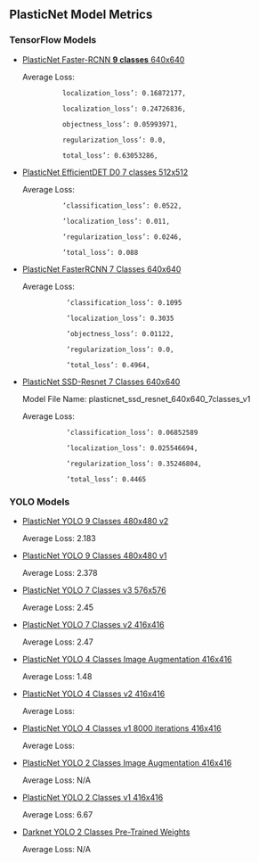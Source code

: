 ## PlasticNet Model Metrics 

### TensorFlow Models
* [PlasticNet Faster-RCNN **9 classes** 640x640](https://plasticnet-models.s3.us.cloud-object-storage.appdomain.cloud/fasterrcnn7v3.tar.gz)

   Average Loss:
                 
                localization_loss’: 0.16872177,

                localization_loss’: 0.24726836,

                objectness_loss’: 0.05993971,

                regularization_loss’: 0.0,  

                total_loss’: 0.63053286,
          

* [PlasticNet EfficientDET D0 7 classes 512x512](https://plasticnet-models.s3.us.cloud-object-storage.appdomain.cloud/plasticnet_efficientdetd0_512x512_v1.tar.gz)

   Average Loss: 
                
                ‘classification_loss’: 0.0522,

                ‘localization_loss’: 0.011,
 
                ‘regularization_loss’: 0.0246, 
                
                ‘total_loss’: 0.088

* [PlasticNet FasterRCNN 7 Classes 640x640](https://plasticnet-models.s3.us.cloud-object-storage.appdomain.cloud/plasticnet_rcnn_640x640_v2.tar.gz)
   
   
   
   Average Loss: 

                 
                 ‘classification_loss’: 0.1095

                 ‘localization_loss’: 0.3035

                 ‘objectness_loss’: 0.01122,

                 ‘regularization_loss’: 0.0,

                 ‘total_loss’: 0.4964,

* [PlasticNet SSD-Resnet 7 Classes 640x640](https://plasticnet-models.s3.us.cloud-object-storage.appdomain.cloud/plasticnet_ssd_resnet_640x640_7classes_v1.tar.gz)

   Model File Name: plasticnet_ssd_resnet_640x640_7classes_v1
   
   Average Loss: 

                 ‘classification_loss’: 0.06852589

                 ‘localization_loss’: 0.025546694,

                 ‘regularization_loss’: 0.35246804,

                 ‘total_loss’: 0.4465

### YOLO Models
* [PlasticNet YOLO 9 Classes 480x480 v2](https://plasticnet-models.s3.us.cloud-object-storage.appdomain.cloud/yolo9classv2iter27000weights.tar.gz)

   Average Loss: 2.183

* [PlasticNet YOLO 9 Classes 480x480 v1](https://plasticnet-models.s3.us.cloud-object-storage.appdomain.cloud/yolo9class480x480weights.tar.gz)

   Average Loss: 2.378

* [PlasticNet YOLO 7 Classes v3 576x576](https://plasticnet-models.s3.us.cloud-object-storage.appdomain.cloud/yolo7class576x576weights.tar.gz)

   Average Loss: 2.45

* [PlasticNet YOLO 7 Classes v2 416x416](https://plasticnet-models.s3.us.cloud-object-storage.appdomain.cloud/7classyoloV2weights.tar.gz)

   Average Loss: 2.47

* [PlasticNet YOLO 4 Classes Image Augmentation 416x416](https://plasticnet-models.s3.us.cloud-object-storage.appdomain.cloud/yolo4classesimgaugweights.tar.gz)

   Average Loss: 1.48

* [PlasticNet YOLO 4 Classes v2 416x416](https://plasticnet-models.s3.us.cloud-object-storage.appdomain.cloud/yolo4classesupdatedweights.tar.gz)

   Average Loss: 

* [PlasticNet YOLO 4 Classes v1 8000 iterations 416x416](https://plasticnet-models.s3.us.cloud-object-storage.appdomain.cloud/4class8000iteration.tar.gz)

   Average Loss: 

* [PlasticNet YOLO 2 Classes Image Augmentation 416x416](https://plasticnet-models.s3.us.cloud-object-storage.appdomain.cloud/yolo2classes-imguag.tar.gz)

   Average Loss: N/A

* [PlasticNet YOLO 2 Classes v1 416x416](https://plasticnet-models.s3.us.cloud-object-storage.appdomain.cloud/yolo2classes3000iterations.tar.gz)

   Average Loss: 6.67

* [Darknet YOLO 2 Classes Pre-Trained Weights](https://plasticnet-models.s3.us.cloud-object-storage.appdomain.cloud/yolov4weights.tar.gz)

   Average Loss: N/A



